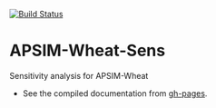 [![Build Status](https://travis-ci.org/byzheng/APSIM-Wheat-Sens.svg?branch=master)](https://travis-ci.org/byzheng/APSIM-Wheat-Sens)


# APSIM-Wheat-Sens
Sensitivity analysis for APSIM-Wheat



- See the compiled documentation from [gh-pages](http://byzheng.github.io/APSIM-Wheat-Sens).
